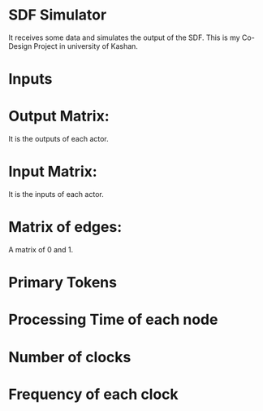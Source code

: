 # SDF Simulator

It receives some data and simulates the output of the SDF.
This is my Co-Design Project in university of Kashan.

# Inputs
# Output Matrix:
It is the outputs of each actor.

# Input Matrix:
It is the inputs of each actor.

# Matrix of edges:
A matrix of 0 and 1.

# Primary Tokens

# Processing Time of each node

# Number of clocks

# Frequency of each clock
